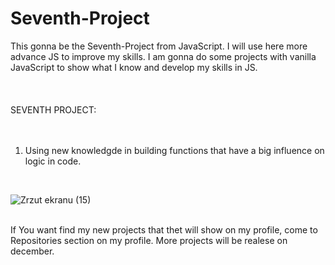 # Seventh-Project
This gonna be the Seventh-Project from JavaScript. I will use here more advance JS to improve my skills. I am gonna do some projects with vanilla JavaScript to 
show what I know and develop my skills in JS.<br>
<br><br><br>
SEVENTH PROJECT:<br>
<br><br>

1. Using new knowledgde in building functions that have a big influence on logic in code.
<br>


![Zrzut ekranu (15)](https://user-images.githubusercontent.com/99299154/207295158-e2b68323-c3fd-4120-8dd5-4cdbed90947b.png)
<br>


<br>
If You want find my new projects that thet will show on my profile, come to Repositories section on my profile.
More projects will be realese on december.
